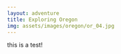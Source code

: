 ```yaml
---
layout: adventure
title: Exploring Oregon
img: assets/images/oregon/or_04.jpg
---
```


this is a test!

